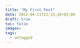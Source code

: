 ```yaml
---
title: "My First Post"
date: 2022-04-11T22:33:26+03:00
draft: true
toc: false
images:
tags:
  - untagged
---
```


